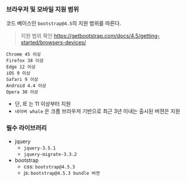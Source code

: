 ### 브라우저 및 모바일 지원 범위
코드 베이스인 `bootstrap@4.5`의 지원 범위를 따른다.    
> 지원 범위 확인 https://getbootstrap.com/docs/4.5/getting-started/browsers-devices/
````
Chrome 45 이상
Firefox 38 이상
Edge 12 이상
iOS 9 이상
Safari 9 이상
Android 4.4 이상
Opera 30 이상
````
- 단, IE 는 11 이상부터 지원
- `네이버 whale` 은 크롬 브라우저 기반으로 최근 3년 이내는 출시된 버젼은 지원 

### 필수 라이브러리

- jquery
    - `jquery-3.5.1`
    - `jquery-migrate-3.3.2`
- bootstrap
    - css: `bootstrap@4.5.3`
    - js: `bootstrap@4.5.3 bundle 버젼`
